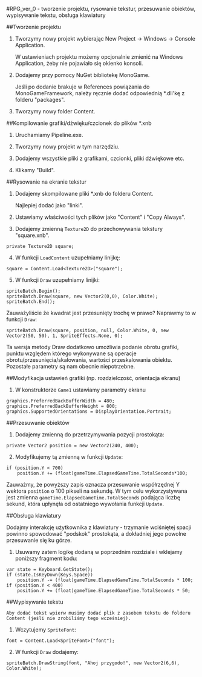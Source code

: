 #RPG_ver_0 - tworzenie projektu, rysowanie tekstur, przesuwanie obiektów, wypisywanie tekstu, obsługa klawiatury

##Tworzenie projektu
1. Tworzymy nowy projekt wybierając New Project -> Windows -> Console Application.

	W ustawieniach projektu możemy opcjonalnie zmienić na Windows Application, żeby nie pojawiało się okienko konsoli.

2. Dodajemy przy pomocy NuGet bibliotekę MonoGame.
	
	Jeśli po dodanie brakuje w References powiązania do MonoGameFramework, należy ręcznie dodać odpowiednią *.dll'kę z folderu "packages".
	
3. Tworzymy nowy folder Content.

##Kompilowanie grafiki/dźwięku/czcionek do plików \*.xnb

1. Uruchamiamy Pipeline.exe.

2. Tworzymy nowy projekt w tym narzędziu.

3. Dodajemy wszystkie pliki z grafikami, czcionki, pliki dźwiękowe etc.

4. Klikamy "Build".
	
##Rysowanie na ekranie tekstur
	
1. Dodajemy skompilowane pliki *.xnb do folderu Content.

	Najlepiej dodać jako "linki".

2. Ustawiamy właściwości tych plików jako "Content" i "Copy Always".
	
3. Dodajemy zmienną `Texture2D` do przechowywania tekstury "square.xnb".

```private Texture2D square;```

4. W funkcji `LoadContent` uzupełniamy linijkę:

```square = Content.Load<Texture2D>("square");```
	
5. W funkcji `Draw` uzupełniamy linijki:
	
```
spriteBatch.Begin();
spriteBatch.Draw(square, new Vector2(0,0), Color.White);
spriteBatch.End();
```
	
Zauważyliście że kwadrat jest przesunięty trochę w prawo? Naprawmy to w funkcji `Draw`:
	
```
spriteBatch.Draw(square, position, null, Color.White, 0, new Vector2(50, 50), 1, SpriteEffects.None, 0);
```

Ta wersja metody Draw dodatkowo umożliwia podanie obrotu grafiki, punktu względem którego wykonywane są operacje obrotu/przesunięcia/skalowania, wartości przeskalowania obiektu. Pozostałe parametry są nam obecnie niepotrzebne.
	
##Modyfikacja ustawień grafiki (np. rozdzielczość, orientacja ekranu)
	
1. W konstruktorze `Game1` ustawiamy parametry ekranu
	
```
graphics.PreferredBackBufferWidth = 480;
graphics.PreferredBackBufferHeight = 800;
graphics.SupportedOrientations = DisplayOrientation.Portrait;
```

##Przesuwanie obiektów
	
1. Dodajemy zmienną do przetrzymywania pozycji prostokąta:
	
```
private Vector2 position = new Vector2(240, 400);
```

2. Modyfikujemy tą zmienną w funkcji `Update`:
	
```
if (position.Y < 700)
	position.Y += (float)gameTime.ElapsedGameTime.TotalSeconds*100;
```
	
Zauważmy, że powyższy zapis oznacza przesuwanie współrzędnej Y wektora `position` o 100 pikseli na sekundę. W tym celu wykorzystywana jest zmienna `gameTime.ElapsedGameTime.TotalSeconds` podająca liczbę sekund, która upłynęła od ostatniego wywołania funkcji `Update`.

##Obsługa klawiatury

Dodajmy interakcję użytkownika z klawiatury - trzymanie wciśniętej spacji powinno spowodować "podskok" prostokąta, a dokładniej jego powolne przesuwanie się ku górze.

1. Usuwamy zatem logikę dodaną w poprzednim rozdziale i wklejamy poniższy fragment kodu:
	
```
var state = Keyboard.GetState();
if (state.IsKeyDown(Keys.Space))
	position.Y -= (float)gameTime.ElapsedGameTime.TotalSeconds * 100;
if (position.Y < 400)
	position.Y += (float)gameTime.ElapsedGameTime.TotalSeconds * 50;
```
		

##Wypisywanie tekstu

	Aby dodać tekst wpierw musimy dodać plik z zasobem tekstu do folderu Content (jeśli nie zrobiliśmy tego wcześniej).

1. Wczytujemy `SpriteFont`:
	
```
font = Content.Load<SpriteFont>("font");
```
	
2. W funkcji `Draw` dodajemy:
	
```
spriteBatch.DrawString(font, "Ahoj przygodo!", new Vector2(6,6), Color.White);
```
	